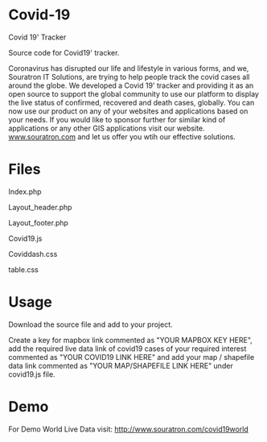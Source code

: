 # Covid-19

Covid 19' Tracker

Source code for Covid19' tracker.

Coronavirus has disrupted our life and lifestyle in various forms, and we, Souratron IT Solutions, are trying to help people track the covid cases all around the globe. 
We developed a Covid 19' tracker and providing it as an open source to support the global community to use our platform to display the live status of confirmed, recovered and death cases, globally. You can now use our product on any of your websites and applications based on your needs. If you would like to sponsor further for similar kind of applications or any other GIS applications visit our website.
 www.souratron.com and let us offer you wtih our effective solutions. 

# Files
Index.php

Layout_header.php

Layout_footer.php

Covid19.js

Coviddash.css

table.css

# Usage
Download the source file and add to your project. 

Create a key for mapbox link commented as "YOUR MAPBOX KEY HERE", add the required live data link of covid19 cases of your required interest commented as "YOUR COVID19 LINK HERE" and add your map / shapefile data link commented as "YOUR MAP/SHAPEFILE LINK HERE" under covid19.js file. 


# Demo
For Demo World Live Data visit: http://www.souratron.com/covid19world
